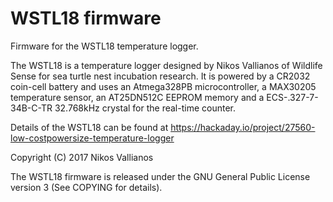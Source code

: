 # WSTL18 firmware
Firmware for the WSTL18 temperature logger.

The WSTL18 is a temperature logger designed by Nikos Vallianos of Wildlife
Sense for sea turtle nest incubation research. It is powered by a CR2032
coin-cell battery and uses an Atmega328PB microcontroller, a MAX30205
temperature sensor, an AT25DN512C EEPROM memory and a ECS-.327-7-34B-C-TR
32.768kHz crystal for the real-time counter.

Details of the WSTL18 can be found at
https://hackaday.io/project/27560-low-costpowersize-temperature-logger

Copyright (C) 2017 Nikos Vallianos

The WSTL18 firmware is released under the GNU General Public License version 3
(See COPYING for details).

